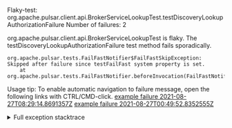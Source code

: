         
Flaky-test: org.apache.pulsar.client.api.BrokerServiceLookupTest.testDiscoveryLookupAuthorizationFailure
Number of failures: 2

org.apache.pulsar.client.api.BrokerServiceLookupTest is flaky. The testDiscoveryLookupAuthorizationFailure test method fails sporadically.

```
org.apache.pulsar.tests.FailFastNotifier$FailFastSkipException: Skipped after failure since testFailFast system property is set.
	at org.apache.pulsar.tests.FailFastNotifier.beforeInvocation(FailFastNotifier.java:88)

```

Usage tip: To enable automatic navigation to failure message, open the following links with CTRL/CMD-click.
[example failure 2021-08-27T08:29:14.8691357Z](https://github.com/apache/pulsar/runs/3441181143?check_suite_focus=true#step:9:838)
[example failure 2021-08-27T00:49:52.8352555Z](https://github.com/apache/pulsar/runs/3438608157?check_suite_focus=true#step:9:834)


<details>
<summary>Full exception stacktrace</summary>
<code><pre>
org.apache.pulsar.tests.FailFastNotifier$FailFastSkipException: Skipped after failure since testFailFast system property is set.
	at org.apache.pulsar.tests.FailFastNotifier.beforeInvocation(FailFastNotifier.java:88)

</pre></code>
</details>

